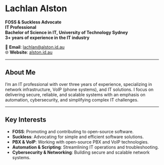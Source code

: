 # Lachlan Alston

**FOSS & Suckless Advocate**  
**IT Professional**  
**Bachelor of Science in IT, University of Technology Sydney**  
**3+ years of experience in the IT industry**  

📧 **Email**: [lachlan@alston.id.au](mailto:lachlan@alston.id.au)  
🌐 **Website**: [alston.id.au](http://alston.id.au)

---

## About Me

I’m an IT professional with over three years of experience, specializing in network infrastructure, VoIP (phone systems), and IT solutions. I focus on delivering secure, reliable, and scalable systems with an emphasis on automation, cybersecurity, and simplifying complex IT challenges.

---

## Key Interests

- **FOSS**: Promoting and contributing to open-source software.  
- **Suckless**: Advocating for simple and efficient software solutions.  
- **PBX & VoIP**: Working with open-source PBX and VoIP technologies.  
- **Automation & Scripting**: Streamlining IT operations and troubleshooting.  
- **Cybersecurity & Networking**: Building secure and scalable network systems.
